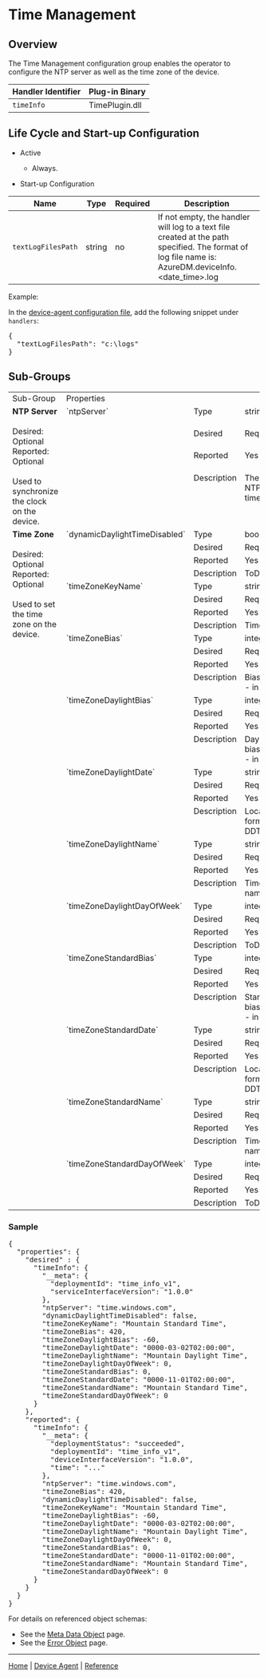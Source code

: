 # Time Management

## Overview

The Time Management configuration group enables the operator to configure the NTP server as well as the time zone of the device.

| Handler Identifier | Plug-in Binary |
|----|----|
| `timeInfo` | TimePlugin.dll |

## Life Cycle and Start-up Configuration

- Active
    - Always.

- Start-up Configuration

| Name | Type | Required | Description |
|------|------|----------|-------------|
| `textLogFilesPath` | string | no | If not empty, the handler will log to a text file created at the path specified. The format of log file name is: AzureDM.deviceInfo.&lt;date_time&gt;.log |

Example:

In the [device-agent configuration file](../../reference/device-agent-configuration-file.md), add the following snippet under `handlers`:

<pre>
{
  "textLogFilesPath": "c:\logs"
}
</pre>

## Sub-Groups

<table>
    <col width="200">
    <tr>
        <td>Sub-Group</td>
        <td colspan="3">Properties</td>
    </tr>
    <!-- NTP Server -->
    <tr valign="top">
        <td rowspan="4"><b>NTP Server</b><br/><br/>
            Desired: Optional<br/>
            Reported: Optional<br/><br/>
            Used to synchronize the clock on the device.</td>
        <td rowspan="4">`ntpServer`</td>
        <td>Type</td><td>string</td>
    </tr>
    <tr valign="top">
        <td>Desired</td><td>Required</td>
    </tr>
    <tr valign="top">
        <td>Reported</td><td>Yes</td>
    </tr>
    <tr valign="top">
        <td>Description</td><td>The name of an NTP server (i.e. time.windows.com).</td>
    </tr>
    <!-- Time Zone - dynamicDaylightTimeDisabled -->
    <tr valign="top">
        <td rowspan="44"><b>Time Zone</b><br/><br/>
            Desired: Optional<br/>
            Reported: Optional<br/><br/>
            Used to set the time zone on the device.</td>
        <td rowspan="4">`dynamicDaylightTimeDisabled`</td>
        <td>Type</td><td>boolean</td>
    </tr>
    <tr valign="top">
        <td>Desired</td><td>Required</td>
    </tr>
    <tr valign="top">
        <td>Reported</td><td>Yes</td>
    </tr>
    <tr valign="top">
        <td>Description</td><td>ToDo:</td>
    </tr>
    <!-- Time Zone - timeZoneKeyName -->
    <tr valign="top">
        <td rowspan="4">`timeZoneKeyName`</td>
        <td>Type</td><td>string</td>
    </tr>
    <tr valign="top">
        <td>Desired</td><td>Required</td>
    </tr>
    <tr valign="top">
        <td>Reported</td><td>Yes</td>
    </tr>
    <tr valign="top">
        <td>Description</td><td>Time zone name.</td>
    </tr>
    <!-- Time Zone - timeZoneBias -->
    <tr valign="top">
        <td rowspan="4">`timeZoneBias`</td>
        <td>Type</td><td>integer</td>
    </tr>
    <tr valign="top">
        <td>Desired</td><td>Required</td>
    </tr>
    <tr valign="top">
        <td>Reported</td><td>Yes</td>
    </tr>
    <tr valign="top">
        <td>Description</td><td>Bias relative to GMT - in minutes.</td>
    </tr>
    <!-- Time Zone - timeZoneDaylightBias -->
    <tr valign="top">
        <td rowspan="4">`timeZoneDaylightBias`</td>
        <td>Type</td><td>integer</td>
    </tr>
    <tr valign="top">
        <td>Desired</td><td>Required</td>
    </tr>
    <tr valign="top">
        <td>Reported</td><td>Yes</td>
    </tr>
    <tr valign="top">
        <td>Description</td><td>Daylight savings bias relative to Bias - in minutes.</td>
    </tr>
    <!-- Time Zone - timeZoneDaylightDate -->
    <tr valign="top">
        <td rowspan="4">`timeZoneDaylightDate`</td>
        <td>Type</td><td>string</td>
    </tr>
    <tr valign="top">
        <td>Desired</td><td>Required</td>
    </tr>
    <tr valign="top">
        <td>Reported</td><td>Yes</td>
    </tr>
    <tr valign="top">
        <td>Description</td><td>Local time in the format: YYYY-MM-DDThh:mm:ss</td>
    </tr>
    <!-- Time Zone - timeZoneDaylightName -->
    <tr valign="top">
        <td rowspan="4">`timeZoneDaylightName`</td>
        <td>Type</td><td>string</td>
    </tr>
    <tr valign="top">
        <td>Desired</td><td>Required</td>
    </tr>
    <tr valign="top">
        <td>Reported</td><td>Yes</td>
    </tr>
    <tr valign="top">
        <td>Description</td><td>Time zone daylight name.</td>
    </tr>
    <!-- Time Zone - timeZoneDaylightDayOfWeek -->
    <tr valign="top">
        <td rowspan="4">`timeZoneDaylightDayOfWeek`</td>
        <td>Type</td><td>integer</td>
    </tr>
    <tr valign="top">
        <td>Desired</td><td>Required</td>
    </tr>
    <tr valign="top">
        <td>Reported</td><td>Yes</td>
    </tr>
    <tr valign="top">
        <td>Description</td><td>ToDo:</td>
    </tr>
    <!-- Time Zone - timeZoneStandardBias -->
    <tr valign="top">
        <td rowspan="4">`timeZoneStandardBias`</td>
        <td>Type</td><td>integer</td>
    </tr>
    <tr valign="top">
        <td>Desired</td><td>Required</td>
    </tr>
    <tr valign="top">
        <td>Reported</td><td>Yes</td>
    </tr>
    <tr valign="top">
        <td>Description</td><td>Standard savings bias relative to Bias - in minutes.</td>
    </tr>
    <!-- Time Zone - timeZoneStandardDate -->
    <tr valign="top">
        <td rowspan="4">`timeZoneStandardDate`</td>
        <td>Type</td><td>string</td>
    </tr>
    <tr valign="top">
        <td>Desired</td><td>Required</td>
    </tr>
    <tr valign="top">
        <td>Reported</td><td>Yes</td>
    </tr>
    <tr valign="top">
        <td>Description</td><td>Local time in the format: YYYY-MM-DDThh:mm:ss</td>
    </tr>
    <!-- Time Zone - timeZoneStandardName -->
    <tr valign="top">
        <td rowspan="4">`timeZoneStandardName`</td>
        <td>Type</td><td>string</td>
    </tr>
    <tr valign="top">
        <td>Desired</td><td>Required</td>
    </tr>
    <tr valign="top">
        <td>Reported</td><td>Yes</td>
    </tr>
    <tr valign="top">
        <td>Description</td><td>Time zone standard name.</td>
    </tr>
    <!-- Time Zone - timeZoneStandardDayOfWeek -->
    <tr valign="top">
        <td rowspan="4">`timeZoneStandardDayOfWeek`</td>
        <td>Type</td><td>integer</td>
    </tr>
    <tr valign="top">
        <td>Desired</td><td>Required</td>
    </tr>
    <tr valign="top">
        <td>Reported</td><td>Yes</td>
    </tr>
    <tr valign="top">
        <td>Description</td><td>ToDo:</td>
    </tr>
</table>

### Sample

<pre>
{
  "properties": {
    "desired" : {
      "timeInfo": {
        "__meta": {
          "deploymentId": "time_info_v1",
          "serviceInterfaceVersion": "1.0.0"
        },
        "ntpServer": "time.windows.com",
        "dynamicDaylightTimeDisabled": false,
        "timeZoneKeyName": "Mountain Standard Time",
        "timeZoneBias": 420,
        "timeZoneDaylightBias": -60,
        "timeZoneDaylightDate": "0000-03-02T02:00:00",
        "timeZoneDaylightName": "Mountain Daylight Time",
        "timeZoneDaylightDayOfWeek": 0,
        "timeZoneStandardBias": 0,
        "timeZoneStandardDate": "0000-11-01T02:00:00",
        "timeZoneStandardName": "Mountain Standard Time",
        "timeZoneStandardDayOfWeek": 0
      }
    },
    "reported": {
      "timeInfo": {
        "__meta": {
          "deploymentStatus": "succeeded",
          "deploymentId": "time_info_v1",
          "deviceInterfaceVersion": "1.0.0",
          "time": "..."
        },
        "ntpServer": "time.windows.com",
        "timeZoneBias": 420,
        "dynamicDaylightTimeDisabled": false,
        "timeZoneKeyName": "Mountain Standard Time",
        "timeZoneDaylightBias": -60,
        "timeZoneDaylightDate": "0000-03-02T02:00:00",
        "timeZoneDaylightName": "Mountain Daylight Time",
        "timeZoneDaylightDayOfWeek": 0,
        "timeZoneStandardBias": 0,
        "timeZoneStandardDate": "0000-11-01T02:00:00",
        "timeZoneStandardName": "Mountain Standard Time",
        "timeZoneStandardDayOfWeek": 0
      }
    }
  }
}
</pre>

For details on referenced object schemas:

- See the [Meta Data Object](meta-object.md) page.
- See the [Error Object](error-object.md) page.

----

[Home](../../../../README.md) | [Device Agent](../../device-agent.md) | [Reference](../../reference.md)
